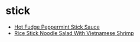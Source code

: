 # stick

 * [Hot Fudge Peppermint Stick Sauce](index/h/hot-fudge-peppermint-stick-sauce-12115.json)
 * [Rice Stick Noodle Salad With Vietnamese Shrimp](index/r/rice-stick-noodle-salad-with-vietnamese-shrimp-14016.json)
